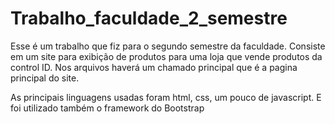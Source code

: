 # Trabalho_faculdade_2_semestre

Esse é um trabalho que fiz para o segundo semestre da faculdade. Consiste em um site para exibição de produtos para uma loja que vende produtos da control ID. Nos arquivos haverá um chamado principal que é a pagina principal do site.

As principais linguagens usadas foram html, css, um pouco de javascript. E foi utilizado também o framework do Bootstrap
